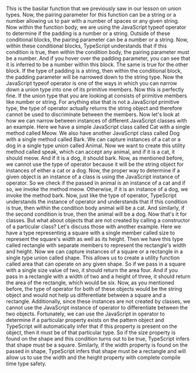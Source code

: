 This is the basilar function that we previously saw in our lesson on union types.
Now, the pairing parameter for this function can be a string or a number allowing us to pair with a
number of spaces or any given string.
Now within the function body, we are using the JavaScript typeof operator to determine if the padding
is a number or a string.
Outside of these conditional blocks, the pairing parameter can be a number or a string.
Now, within these conditional blocks, TypeScript understands that if this condition is true, then
within the condition body, the pairing parameter must be a number.
And if you hover over the padding parameter, you can see that it is inferred to be a number within
this block.
The same is true for the other block.
If the type of padding is a string, then within the conditional block, the padding parameter will
be narrowed down to the string type.
Now the JavaScript typeof operator is one of the ways in which you can narrow down a union type into
one of its primitive members.
Now this is perfectly fine.
If the union type that you are looking at consists of primitive members like number or string.
For anything else that is not a JavaScript primitive type, the type of operator actually returns the
string object and therefore cannot be used to discriminate between the members.
Now let's look at how we can narrow between instances of different JavaScript classes with an example.
Here we have a simple JavaScript class called Cat with a single method called Meow.
We also have another JavaScript class called Dog with a single method called Bark.
We can capture instances of a cat or a dog in a single type union called Animal.
Now we want to create this utility method called speak, which can accept any animal, and if it is
a cat, it should meow.
And if it is a dog, it should bark.
Now, as mentioned before, we cannot use the type of operator because it will be the string object
for instances of either a cat or a dog.
Now, the proper way to determine if a given object is an instance of a class is using the JavaScript
instance of operator.
So we check if the passed in animal is an instance of a cat and if so, we invoke the method meow.
Otherwise, if it is an instance of a dog, we invoke the method bark.
Now, just like the type of operator, TypeScript understands the instance of operator and understands
that if this condition is true, then within the condition body animal will be a cat.
And similarly, if the second condition is true, then the animal will be a dog.
Now that's it for classes.
But what about objects that are not created by calling a constructor of a particular class?
Let's discuss those with another example.
Here we have a type representing a square with a single member called size to represent the square's
width as well as its height.
Then we have this type called rectangle with separate members to represent the rectangle's width and
height.
Now we can capture instances of a square or a rectangle in a single type union called shape.
This allows us to create a utility function called area that can operate on any given shape.
So if we pass in a square with a single size value of two, it should return the area four.
And if you pass in a rectangle with a width of two and a height of three, it should return the area
of the rectangle, which would be six.
Now, as you mentioned before, the type of operator for both of these objects would be the string object
and would not help us differentiate between a square and a rectangle.
Additionally, since these instances are not created by classes, we cannot use the JavaScript instance
of operator to differentiate between the two objects.
Fortunately, we can use the JavaScript in operator to determine if a particular property exists on
the pattern object and TypeScript will automatically infer that if this property is present on the object,
then it must be of that particular type.
So if the size property is found on the shape and this condition turns out to be true, TypeScript infers
that shape must be a square.
Similarly, if the width property is found on the passed in shape, TypeScript infers that shape must
be a rectangle and will allow us to use the width and the height property with complete compile time
type safety.
